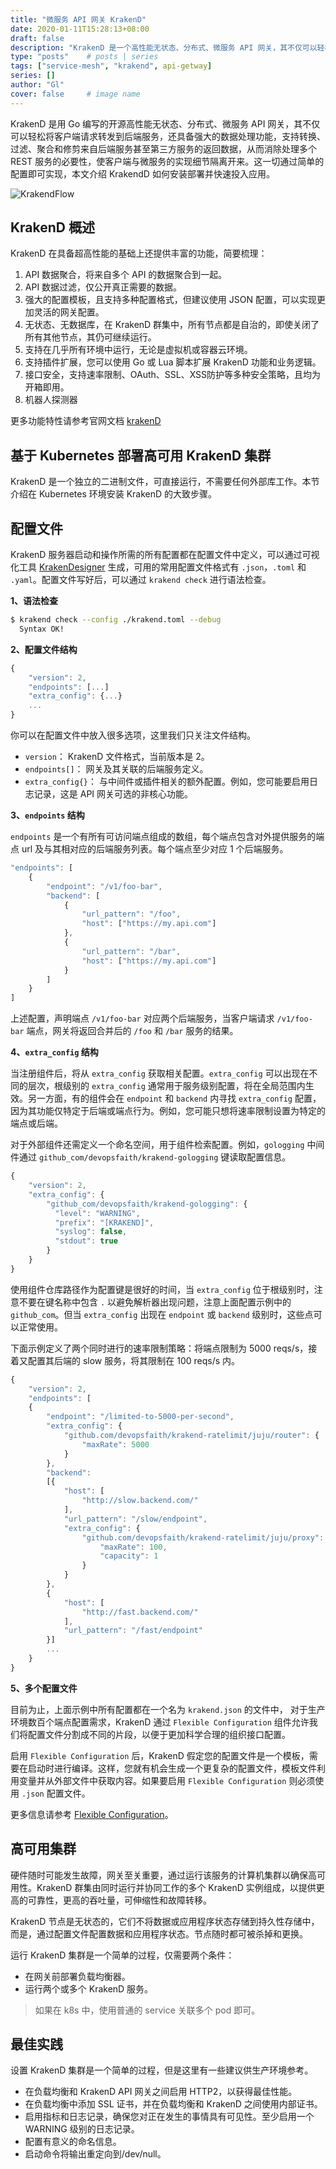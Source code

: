 ```yaml
---
title: "微服务 API 网关 KrakenD"
date: 2020-01-11T15:28:13+08:00
draft: false
description: "KrakenD 是一个高性能无状态、分布式、微服务 API 网关，其不仅可以轻松将客户端请求转发到后端服务，还具备强大的数据处理功能，支持转换、聚合和修剪来自后端服务甚至第三方服务的返回数据，从而消除处理多个 REST 服务的必要性，使客户端与微服务的实现细节隔离开来。这一切通过简单的配置即可实现，本文介绍 KrakendD 如何安装部署并快速投入应用。"
type: "posts"    # posts | series
tags: ["service-mesh", "krakend", api-getway]
series: []
author: "Gl"
cover: false     # image name
---
```


KrakenD 是用 Go 编写的开源高性能无状态、分布式、微服务 API 网关，其不仅可以轻松将客户端请求转发到后端服务，还具备强大的数据处理功能，支持转换、过滤、聚合和修剪来自后端服务甚至第三方服务的返回数据，从而消除处理多个 REST 服务的必要性，使客户端与微服务的实现细节隔离开来。这一切通过简单的配置即可实现，本文介绍 KrakendD 如何安装部署并快速投入应用。

![KrakendFlow](../microservice-api-gateway-kraken.files/KrakendFlow.png)

## KrakenD 概述

KrakenD 在具备超高性能的基础上还提供丰富的功能，简要梳理：

1. API 数据聚合，将来自多个 API 的数据聚合到一起。
1. API 数据过滤，仅公开真正需要的数据。
1. 强大的配置模板，且支持多种配置格式，但建议使用 JSON 配置，可以实现更加灵活的网关配置。
1. 无状态、无数据库，在 KrakenD 群集中，所有节点都是自治的，即使关闭了所有其他节点，其仍可继续运行。
1. 支持在几乎所有环境中运行，无论是虚拟机或容器云环境。
1. 支持插件扩展，您可以使用 Go 或 Lua 脚本扩展 KrakenD 功能和业务逻辑。
1. 接口安全，支持速率限制、OAuth、SSL、XSS防护等多种安全策略，且均为开箱即用。
1. 机器人探测器

更多功能特性请参考官网文档 [krakenD](https://www.krakend.io/)

## 基于 Kubernetes 部署高可用 KrakenD 集群

KrakenD 是一个独立的二进制文件，可直接运行，不需要任何外部库工作。本节介绍在 Kubernetes 环境安装 KrakenD 的大致步骤。

## 配置文件

KrakenD 服务器启动和操作所需的所有配置都在配置文件中定义，可以通过可视化工具 [KrakenDesigner](https://designer.krakend.io/) 生成，可用的常用配置文件格式有 `.json`，`.toml` 和 `.yaml`。配置文件写好后，可以通过 `krakend check` 进行语法检查。

**1、语法检查**

```bash
$ krakend check --config ./krakend.toml --debug 
  Syntax OK! 
```

**2、配置文件结构**

```javascript
{
    "version": 2,
    "endpoints": [...]
    "extra_config": {...}
    ...
}
```

你可以在配置文件中放入很多选项，这里我们只关注文件结构。

- `version`： KrakenD 文件格式，当前版本是 2。
- `endpoints[]`： 网关及其关联的后端服务定义。
- `extra_config{}`： 与中间件或插件相关的额外配置。例如，您可能要启用日志记录，这是 API 网关可选的非核心功能。

**3、`endpoints` 结构**

`endpoints` 是一个有所有可访问端点组成的数组，每个端点包含对外提供服务的端点 url 及与其相对应的后端服务列表。每个端点至少对应 1 个后端服务。

```javascript
"endpoints": [
    {
        "endpoint": "/v1/foo-bar",
        "backend": [
            {
                "url_pattern": "/foo",
                "host": ["https://my.api.com"]
            },
            {
                "url_pattern": "/bar",
                "host": ["https://my.api.com"]
            }
        ]
    }
]
```

上述配置，声明端点 `/v1/foo-bar` 对应两个后端服务，当客户端请求 `/v1/foo-bar` 端点，网关将返回合并后的 `/foo` 和 `/bar` 服务的结果。

**4、`extra_config` 结构**

当注册组件后，将从 `extra_config` 获取相关配置。`extra_config` 可以出现在不同的层次，根级别的 `extra_config` 通常用于服务级别配置，将在全局范围内生效。另一方面，有的组件会在 `endpoint` 和 `backend` 内寻找 `extra_config` 配置，因为其功能仅特定于后端或端点行为。例如，您可能只想将速率限制设置为特定的端点或后端。

对于外部组件还需定义一个命名空间，用于组件检索配置。例如，`gologging` 中间件通过 `github_com/devopsfaith/krakend-gologging` 键读取配置信息。

```js
{
    "version": 2,
    "extra_config": {
        "github_com/devopsfaith/krakend-gologging": {
          "level": "WARNING",
          "prefix": "[KRAKEND]",
          "syslog": false,
          "stdout": true
        }
    }
}
```

使用组件仓库路径作为配置键是很好的时间，当 `extra_config` 位于根级别时，注意不要在键名称中包含 `.` 以避免解析器出现问题，注意上面配置示例中的 `github_com`。但当 `extra_config` 出现在 `endpoint` 或 `backend` 级别时，这些点可以正常使用。

下面示例定义了两个同时进行的速率限制策略：将端点限制为 5000 reqs/s，接着又配置其后端的 slow 服务，将其限制在 100 reqs/s 内。

```js
{
    "version": 2,
    "endpoints": [
    {
        "endpoint": "/limited-to-5000-per-second",
        "extra_config": {
            "github.com/devopsfaith/krakend-ratelimit/juju/router": {
                "maxRate": 5000
            }
        },
        "backend":
        [{
            "host": [
                "http://slow.backend.com/"
            ],
            "url_pattern": "/slow/endpoint",
            "extra_config": {
                "github.com/devopsfaith/krakend-ratelimit/juju/proxy": {
                    "maxRate": 100,
                    "capacity": 1
                }
            }
        },
        {
            "host": [
                "http://fast.backend.com/"
            ],
            "url_pattern": "/fast/endpoint"
        }]
        ...
    }
}
```

**5、多个配置文件**

目前为止，上面示例中所有配置都在一个名为 `krakend.json` 的文件中， 对于生产环境数百个端点配置需求，KrakenD 通过 `Flexible Configuration` 组件允许我们将配置文件分割成不同的片段，以便于更加科学合理的组织接口配置。

启用 `Flexible Configuration` 后，KrakenD 假定您的配置文件是一个模板，需要在启动时进行编译。这样，您就有机会生成一个更复杂的配置文件，模板文件利用变量并从外部文件中获取内容。如果要启用 `Flexible Configuration` 则必须使用 `.json` 配置文件。

更多信息请参考 [Flexible Configuration](https://www.krakend.io/docs/configuration/flexible-config/)。

## 高可用集群

硬件随时可能发生故障，网关至关重要，通过运行该服务的计算机集群以确保高可用性。KrakenD 群集由同时运行并协同工作的多个 KrakenD 实例组成，以提供更高的可靠性，更高的吞吐量，可伸缩性和故障转移。

KrakenD 节点是无状态的，它们不将数据或应用程序状态存储到持久性存储中，而是，通过配置文件配置数据和应用程序状态。节点随时都可被杀掉和更换。

运行 KrakenD 集群是一个简单的过程，仅需要两个条件：

- 在网关前部署负载均衡器。
- 运行两个或多个 KrakenD 服务。

> 如果在 k8s 中，使用普通的 service 关联多个 pod 即可。

## 最佳实践

设置 KrakenD 集群是一个简单的过程，但是这里有一些建议供生产环境参考。

- 在负载均衡和 KrakenD API 网关之间启用 HTTP2，以获得最佳性能。
- 在负载均衡中添加 SSL 证书，并在负载均衡和 KrakenD 之间使用内部证书。
- 启用指标和日志记录，确保您对正在发生的事情具有可见性。至少启用一个 WARNING 级别的日志记录。
- 配置有意义的命名信息。
- 启动命令将输出重定向到/dev/null。
